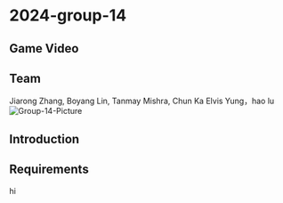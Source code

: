 # 2024-group-14

## Game Video

## Team
Jiarong Zhang, Boyang Lin, Tanmay Mishra, Chun Ka Elvis Yung，hao lu
![Group-14-Picture](https://github.com/UoB-COMSM0110/2024-group-14/blob/main/images/group-14-image.jpeg)

## Introduction 

## Requirements


hi
